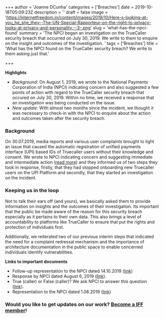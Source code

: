 +++
author = 'Joanne DCunha'
categories = ['Breaches']
date = 2019-10-18T05:09:23Z
description = ''
draft = false
image = 'https://internetfreedom.in/content/images/2019/10/Here-s-looking-at-you_he_she_they--The-UN-Special-Rapporteur-on-the-right-to-privacy-looks-at-privacy-and-personality.--3-.png'
slug = 'what-has-the-npci-found'
summary = 'The NPCI began an investigation on the TrueCaller security breach that occurred on July 30, 2019. We write to them to enquire on the insight and outcomes of the investigation. '
tags = ['Breaches']
title = 'What has the NPCI found on the TrueCaller security breach? We write to them asking just that.'

+++


**Highlights**

* _Background:_ On August 1, 2019, we wrote to the National Payments Corporation of India (NPCI) indicating concern and also suggested a few points of action with regard to the TrueCaller security breach that occured on July 30, 2019. Within no time, we received a response that an investigation was being conducted on the issue.
* _New update_: With almost two months since the incident, we thought it was necessary to check-in with the NPCI to enquire about the action and outcomes taken after the security breach.

### Background

On 30.07.2019, media reports and various user complaints brought to light an issue that caused the automatic registration of unified payments interface (UPI) based IDs of Truecaller users without their knowledge and consent. We wrote to NPCI indicating concern and suggesting immediate and intermediate action ([read more](https://internetfreedom.in/true-caller-or-false-caller-we-ask-ncpi-to-answer-this-question/)) and they informed us of two steps they took in response, firstly, that they had stopped onboarding new Truecaller users on the UPI Platform and secondly, that they started an investigation on the incident.

### Keeping us in the loop

Not to talk their ears off (and yours), we basically asked them to provide information on insights and the outcomes of their investigation. Its important that the public be made aware of the reason for this security breach especially as it pertains to their own data. This also brings a level of accountability to platforms like TrueCaller to ensure that put the rights and protection of individuals first.

Additionally, we reiterated two of our previous interim steps that indicated the need for a complaint redressal mechanism and the importance of architecture documentation in the public space to enable concerned individuals identify vulnerabilities.

****Links to important documents****

* Follow-up representation to the NPCI dated 14.10.2019 ([link](https://drive.google.com/file/d/1GyoJvBCFrfo2jvChS6GIuJpRjCC-92Hu/view?usp=sharing))
* Response by NPCI dated August 6, 2019 ([link](https://drive.google.com/file/d/1haek4380lCSue0BWtD2nbpdfbTVavd6g/view?usp=sharing)).
* True (caller) or False (caller)? We ask NPCI to answer this question ([link](https://internetfreedom.in/true-caller-or-false-caller-we-ask-ncpi-to-answer-this-question/)).
* Representation to the NPCI dated 1.08.2019  ([link](https://drive.google.com/open?id=1IeG8YsMJradxS3cvNPrSYA80T5Jz3fWL))

### Would you like to get updates on our work? [B](https://internetfreedom.in/donate/)**[ecome a IFF member](https://internetfreedom.in/donate/)!**

